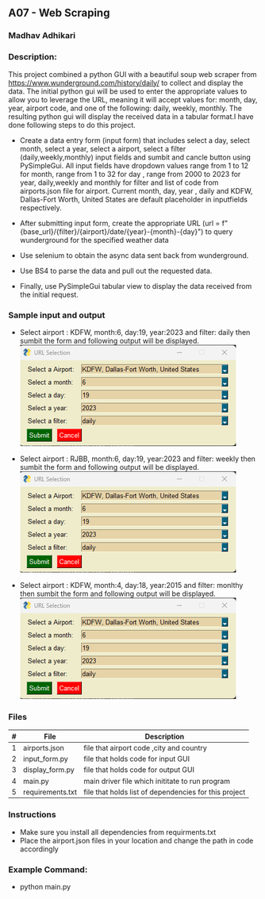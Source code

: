
## A07 - Web Scraping
### Madhav Adhikari
### Description:
This project combined a python GUI with a beautiful soup web scraper from https://www.wunderground.com/history/daily/ to collect and  display the data. The initial python gui will be used to enter the appropriate values to allow you to leverage the URL, meaning it will accept values for: month, day, year, airport code, and one of the following: daily, weekly, monthly. The resulting python gui will display the received data in a tabular format.I have done following steps to do this project.

- Create a data entry form (input form) that includes select a day, select month, select a year, select a airport, select a filter (daily,weekly,monthly) input fields and sumbit and cancle button using PySimpleGui. All input fields have dropdown values 
range from 1 to 12 for  month, range from 1 to 32 for day , range from 2000 to 2023 for year, daily,weekly and monthly for filter and list of code from airports.json file for airport. Current month, day, year , daily and KDFW, Dallas-Fort Worth, United States are default placeholder in inputfields respectively.

- After submitting input form, create the appropriate URL (url = f"{base_url}/{filter}/{airport}/date/{year}-{month}-{day}") to query wunderground for the specified weather data 
- Use selenium to obtain the async data sent back from wunderground.
- Use BS4 to parse the data and pull out the requested data.
- Finally, use PySimpleGui tabular view to display the data received from the initial request.

### Sample input and output
-  Select airport : KDFW, month:6, day:19, year:2023 and filter: daily then sumbit the form and following output will be displayed.
![sample_input_1](Assignments\A07\sample_output_1.png)

-  Select airport : RJBB, month:6, day:19, year:2023 and filter: weekly then sumbit the form and following output will be displayed.
![sample_input_1](Assignments\A07\sample_output_1.png)

-  Select airport : KDFW, month:4, day:18, year:2015 and filter: monlthy then sumbit the form and following output will be displayed.
![sample_input_1](Assignments\A07\sample_output_1.png)





### Files

|   #   | File            | Description                                        |
| :---: | --------------- | -------------------------------------------------- |
|   1   | airports.json        | file that airport code ,city and country   |
|   2   | input_form.py      | file that holds code for input GUI    |
|   3   | display_form.py      | file that holds code for output GUI   |
|   4   | main.py      | main driver file which inititate to run program    |
|   5   | requirements.txt      | file that holds list of dependencies for this project   |






### Instructions

- Make sure you install all dependencies from requirments.txt
- Place the airport.json files in your location and change the path in code accordingly


### Example Command:
- python main.py

